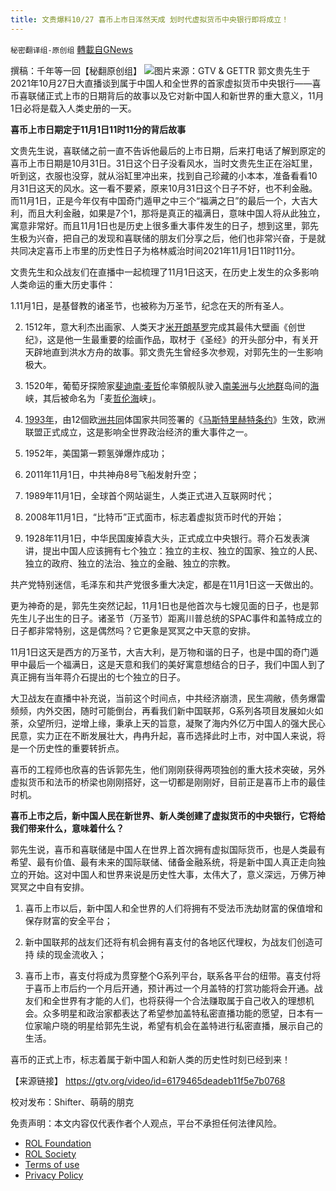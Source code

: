 ```yaml
---
title: 文贵爆料10/27 喜币上市日浑然天成 划时代虚拟货币中央银行即将成立！
---
```

`秘密翻译组-原创组` [轉載自GNews](https://gnews.org/zh-hans/1622501/)

撰稿：千年等一回【秘翻原创组】
![](https://assets.gnews.org/wp-content/uploads/2021/10/97b029ee-672c-4382-ba97-632a244ad60a.jpg)图片来源：GTV & GETTR
郭文贵先生于2021年10月27日大直播谈到属于中国人和全世界的首家虚拟货币中央银行——喜币喜联储正式上市的日期背后的故事以及它对新中国人和新世界的重大意义，11月1日必将是载入人类史册的一天。

**喜币上市日期定于11月1日11时11分的背后故事**

文贵先生说，喜联储之前一直不告诉他最后的上市日期，后来打电话了解到原定的喜币上市日期是10月31日。31日这个日子没看风水，当时文贵先生正在浴缸里，听到这，衣服也没穿，就从浴缸里冲出来，找到自己珍藏的小本本，准备看看10月31日这天的风水。这一看不要紧，原来10月31日这个日子不好，也不利金融。而11月1日，正是今年仅有中国奇门遁甲之中三个“福满之日”的最后一个，大吉大利，而且大利金融，如果是7个1，那将是真正的福满日，意味中国人将从此独立，寓意非常好。而且11月1日也是历史上很多重大事件发生的日子，想到这里，郭先生极为兴奋，把自己的发现和喜联储的朋友们分享之后，他们也非常兴奋，于是就共同决定喜币上市里的历史性日子为格林威治时间2021年11月1日11时11分。

文贵先生和众战友们在直播中一起梳理了11月1日这天，在历史上发生的众多影响人类命运的重大历史事件：

1.11月1日，是基督教的诸圣节，也被称为万圣节，纪念在天的所有圣人。

2. 1512年，意大利杰出画家、人类天才[米开朗基罗](https://zh.wikipedia.org/wiki/米開朗基羅)完成其最伟大壁画《创世纪》，这是他一生最重要的绘画作品，取材于《圣经》的开头部分中，有关开天辟地直到洪水方舟的故事。郭文贵先生曾经多次参观，对郭先生的一生影响极大。

3. 1520年，葡萄牙探險家[斐迪南·麦哲](https://zh.wikipedia.org/wiki/斐迪南·麥哲倫)伦率領舰队驶入[南美洲](https://zh.wikipedia.org/wiki/南美洲)与[火地群](https://zh.wikipedia.org/wiki/火地群岛)岛间的[海](https://zh.wikipedia.org/wiki/海峽)峡，其后被命名为「麦[哲伦海](https://zh.wikipedia.org/wiki/麥哲倫海峽)峡」。

4. [1993年](https://zh.wikipedia.org/wiki/1993年)，由12個欧[洲共同](https://zh.wikipedia.org/wiki/歐洲共同體)体国家共同签署的《[马斯特里赫特条约](https://zh.wikipedia.org/wiki/馬斯垂克條約)》生效，欧洲联盟正式成立，这是影响全世界政治经济的重大事件之一。

5. 1952年，美国第一颗氢弹爆炸成功；

6. 2011年11月1日，中共神舟8号飞船发射升空；

7. 1989年11月1日，全球首个网站诞生，人类正式进入互联网时代；

8. 2008年11月1日，“比特币”正式面市，标志着虚拟货币时代的开始；

9. 1928年11月1日，中华民国废掉袁大头，正式成立中央银行。蒋介石发表演讲，提出中国人应该拥有七个独立：独立的主权、独立的国家、独立的人民、独立的政府、独立的法治、独立的金融、独立的宗教。

共产党特别迷信，毛泽东和共产党很多重大决定，都是在11月1日这一天做出的。

更为神奇的是，郭先生突然记起，11月1日也是他首次与七嫂见面的日子，也是郭先生儿子出生的日子。诸圣节（万圣节）距离川普总统的SPAC事件和盖特成立的日子都非常特别，这是偶然吗？它更象是冥冥之中天意的安排。

11月1日这天是西方的万圣节，大吉大利，是万物和谐的日子，也是中国的奇门遁甲中最后一个福满日，这是天意和我们的美好寓意想结合的日子，我们中国人到了真正拥有当年蒋介石提出的七个独立的日子。

大卫战友在直播中补充说，当前这个时间点，中共经济崩溃，民生凋敝，债务爆雷频频，内外交困，随时可能倒台，再看我们新中国联邦，G系列各项目发展如火如荼，众望所归，逆增上缘，秉承上天的旨意，凝聚了海内外亿万中国人的强大民心民意，实力正在不断发展壮大，冉冉升起，喜币选择此时上市，对中国人来说，将是一个历史性的重要转折点。

喜币的工程师也欣喜的告诉郭先生，他们刚刚获得两项独创的重大技术突破，另外虚拟货币和法币的桥梁也刚刚搭好，这一切都是刚刚好，目前正是喜币上市的最佳时机。

**喜币上市之后，新中国人民在新世界、新人类创建了虚拟货币的中央银行，它将给我们带来什么，意味着什么？**

郭先生说，喜币和喜联储是中国人在世界上首次拥有虚拟国际货币，也是人类最有希望、最有价值、最有未来的国际联储、储备金融系统，将是新中国人真正走向独立的开始。这对中国人和世界来说是历史性大事，太伟大了，意义深远，万佛万神冥冥之中自有安排。

1. 喜币上市以后，新中国人和全世界的人们将拥有不受法币洗劫财富的保值增和保存财富的安全平台；


2. 新中国联邦的战友们还将有机会拥有喜支付的各地区代理权，为战友们创造可持
续的现金流收入；

3. 喜币上市，喜支付将成为贯穿整个G系列平台，联系各平台的纽带。喜支付将于喜币上市后约一个月后开通，预计再过一个月盖特的打赏功能将会开通。战友们和全世界有才能的人们，也将获得一个合法赚取属于自己收入的理想机会。众多明星和政治家都表达了希望参加盖特私密直播功能的愿望，日本有一位家喻户晓的明星给郭先生说，希望有机会在盖特进行私密直播，展示自己的生活。

喜币的正式上市，标志着属于新中国人和新人类的历史性时刻已经到来！

【来源链接】  https://gtv.org/video/id=6179465deadeb11f5e7b0768

校对发布：Shifter、萌萌的朋克

 

免责声明：本文内容仅代表作者个人观点，平台不承担任何法律风险。

- [ROL Foundation](https://rolfoundation.org/)
- [ROL Society](https://rolsociety.org/)
- [Terms of use](https://gnews.org/terms-of-use-3/)
- [Privacy Policy](https://gnews.org/privacy-policy/)
